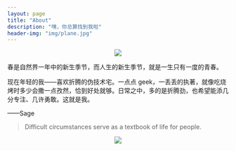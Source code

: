 ```yaml
---
layout: page
title: "About"
description: "嘿，你总算找到我啦"
header-img: "img/plane.jpg"
---
```


<center>
    <p><img src="http://dreamofbook.qiniudn.com/Zero.png" align="center"></p>
</center>

春是自然界一年中的新生季节，而人生的新生季节，就是一生只有一度的青春。

现在年轻的我——喜欢折腾的伪技术宅。一点点 geek，一丢丢的执著，就像吃烧烤时多少会撒一点孜然，恰到好处就够。日常之中，多的是折腾劲，也希望能添几分专注、几许勇敢。这就是我。


——Sage


> Difficult circumstances serve as a textbook of life for people.

<center>
    <p><img src="http://dreamofbook.qiniudn.com/hacker.png" align="center"></p>
</center>
